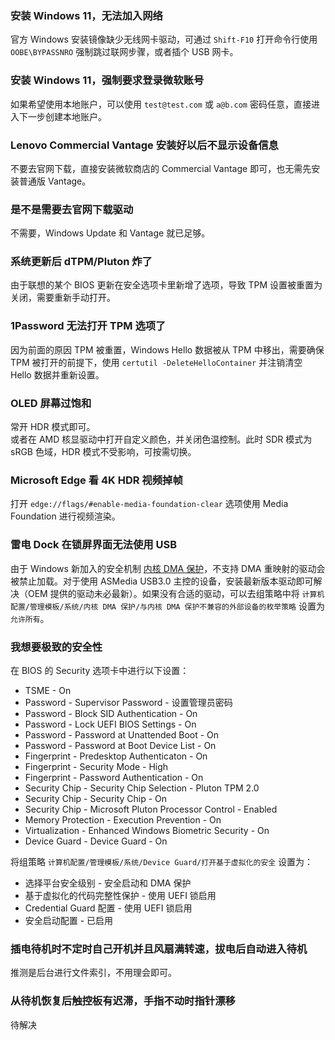 ### 安装 Windows 11，无法加入网络
官方 Windows 安装镜像缺少无线网卡驱动，可通过 `Shift-F10` 打开命令行使用 `OOBE\BYPASSNRO` 强制跳过联网步骤，或者插个 USB 网卡。

### 安装 Windows 11，强制要求登录微软账号
如果希望使用本地账户，可以使用 `test@test.com` 或 `a@b.com` 密码任意，直接进入下一步创建本地账户。

### Lenovo Commercial Vantage 安装好以后不显示设备信息
不要去官网下载，直接安装微软商店的 Commercial Vantage 即可，也无需先安装普通版 Vantage。

### 是不是需要去官网下载驱动
不需要，Windows Update 和 Vantage 就已足够。

### 系统更新后 dTPM/Pluton 炸了
由于联想的某个 BIOS 更新在安全选项卡里新增了选项，导致 TPM 设置被重置为关闭，需要重新手动打开。

### 1Password 无法打开 TPM 选项了
因为前面的原因 TPM 被重置，Windows Hello 数据被从 TPM 中移出，需要确保 TPM 被打开的前提下，使用 `certutil -DeleteHelloContainer` 并注销清空 Hello 数据并重新设置。

### OLED 屏幕过饱和
常开 HDR 模式即可。  
或者在 AMD 核显驱动中打开自定义颜色，并关闭色温控制。此时 SDR 模式为 sRGB 色域，HDR 模式不受影响，可按需切换。

### Microsoft Edge 看 4K HDR 视频掉帧
打开 `edge://flags/#enable-media-foundation-clear` 选项使用 Media Foundation 进行视频渲染。

### 雷电 Dock 在锁屏界面无法使用 USB
由于 Windows 新加入的安全机制 [内核 DMA 保护](https://docs.microsoft.com/zh-cn/windows/security/information-protection/kernel-dma-protection-for-thunderbolt)，不支持 DMA 重映射的驱动会被禁止加载。对于使用 ASMedia USB3.0 主控的设备，安装最新版本驱动即可解决（OEM 提供的驱动未必最新）。如果没有合适的驱动，可以去组策略中将 `计算机配置/管理模板/系统/内核 DMA 保护/与内核 DMA 保护不兼容的外部设备的枚举策略` 设置为 `允许所有`。

### 我想要极致的安全性
在 BIOS 的 Security 选项卡中进行以下设置：
- TSME - On
- Password - Supervisor Password - 设置管理员密码
- Password - Block SID Authentication - On
- Password - Lock UEFI BIOS Settings - On
- Password - Password at Unattended Boot - On
- Password - Password at Boot Device List - On
- Fingerprint - Predesktop Authenticaton - On
- Fingerprint - Security Mode - High
- Fingerprint - Password Authentication - On
- Security Chip - Security Chip Selection - Pluton TPM 2.0
- Security Chip - Security Chip - On
- Security Chip - Microsoft Pluton Processor Control - Enabled
- Memory Protection - Execution Prevention - On
- Virtualization - Enhanced Windows Biometric Security - On
- Device Guard - Device Guard - On

将组策略 `计算机配置/管理模板/系统/Device Guard/打开基于虚拟化的安全` 设置为：
- 选择平台安全级别 - 安全启动和 DMA 保护
- 基于虚拟化的代码完整性保护 - 使用 UEFI 锁启用
- Credential Guard 配置 - 使用 UEFI 锁启用
- 安全启动配置 - 已启用

### 插电待机时不定时自己开机并且风扇满转速，拔电后自动进入待机
推测是后台进行文件索引，不用理会即可。

### 从待机恢复后触控板有迟滞，手指不动时指针漂移
待解决
